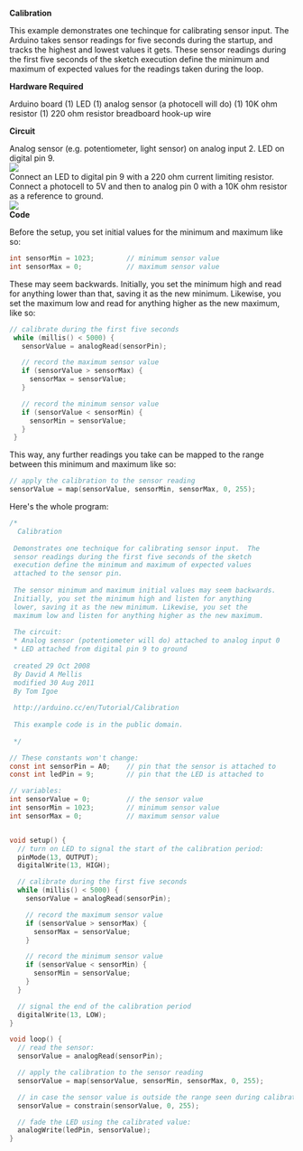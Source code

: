 <b>Calibration</b>

This example demonstrates one techinque for calibrating sensor input. The Arduino takes sensor readings for five seconds during the startup, and tracks the highest and lowest values it gets. These sensor readings during the first five seconds of the sketch execution define the minimum and maximum of expected values for the readings taken during the loop.

<b>Hardware Required</b>

Arduino board
(1) LED
(1) analog sensor (a photocell will do)
(1) 10K ohm resistor
(1) 220 ohm resistor
breadboard
hook-up wire

<b>Circuit</b>

Analog sensor (e.g. potentiometer, light sensor) on analog input 2. LED on digital pin 9.
<br>
<img src="http://arduino.cc/en/uploads/Tutorial/calibration.png"></img>
<br>
Connect an LED to digital pin 9 with a 220 ohm current limiting resistor. Connect a photocell to 5V and then to analog pin 0 with a 10K ohm resistor as a reference to ground.
<br>
<img src="http://arduino.cc/en/uploads/Tutorial/calibration_sch.png"></img>
<br>
<b>Code</b>

Before the setup, you set initial values for the minimum and maximum like so:
```c
int sensorMin = 1023;        // minimum sensor value
int sensorMax = 0;           // maximum sensor value
```
These may seem backwards. Initially, you set the minimum high and read for anything lower than that, saving it as the new minimum. Likewise, you set the maximum low and read for anything higher as the new maximum, like so:
```c
// calibrate during the first five seconds 
 while (millis() < 5000) {
   sensorValue = analogRead(sensorPin);

   // record the maximum sensor value
   if (sensorValue > sensorMax) {
     sensorMax = sensorValue;
   }

   // record the minimum sensor value
   if (sensorValue < sensorMin) {
     sensorMin = sensorValue;
   }
 }
```
This way, any further readings you take can be mapped to the range between this minimum and maximum like so:
```c
// apply the calibration to the sensor reading
sensorValue = map(sensorValue, sensorMin, sensorMax, 0, 255);
```
Here's the whole program:
```c
/*
  Calibration
 
 Demonstrates one technique for calibrating sensor input.  The
 sensor readings during the first five seconds of the sketch
 execution define the minimum and maximum of expected values
 attached to the sensor pin.
 
 The sensor minimum and maximum initial values may seem backwards.
 Initially, you set the minimum high and listen for anything 
 lower, saving it as the new minimum. Likewise, you set the
 maximum low and listen for anything higher as the new maximum.
 
 The circuit:
 * Analog sensor (potentiometer will do) attached to analog input 0
 * LED attached from digital pin 9 to ground
 
 created 29 Oct 2008
 By David A Mellis
 modified 30 Aug 2011
 By Tom Igoe
 
 http://arduino.cc/en/Tutorial/Calibration
 
 This example code is in the public domain.
 
 */

// These constants won't change:
const int sensorPin = A0;    // pin that the sensor is attached to
const int ledPin = 9;        // pin that the LED is attached to

// variables:
int sensorValue = 0;         // the sensor value
int sensorMin = 1023;        // minimum sensor value
int sensorMax = 0;           // maximum sensor value


void setup() {
  // turn on LED to signal the start of the calibration period:
  pinMode(13, OUTPUT);
  digitalWrite(13, HIGH);

  // calibrate during the first five seconds 
  while (millis() < 5000) {
    sensorValue = analogRead(sensorPin);

    // record the maximum sensor value
    if (sensorValue > sensorMax) {
      sensorMax = sensorValue;
    }

    // record the minimum sensor value
    if (sensorValue < sensorMin) {
      sensorMin = sensorValue;
    }
  }

  // signal the end of the calibration period
  digitalWrite(13, LOW);
}

void loop() {
  // read the sensor:
  sensorValue = analogRead(sensorPin);

  // apply the calibration to the sensor reading
  sensorValue = map(sensorValue, sensorMin, sensorMax, 0, 255);

  // in case the sensor value is outside the range seen during calibration
  sensorValue = constrain(sensorValue, 0, 255);

  // fade the LED using the calibrated value:
  analogWrite(ledPin, sensorValue);
}
```
